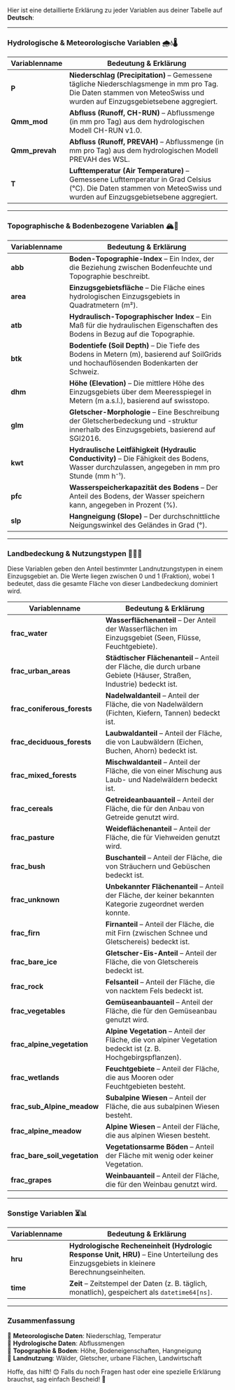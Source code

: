 Hier ist eine detaillierte Erklärung zu jeder Variablen aus deiner Tabelle auf **Deutsch**:

---

### **Hydrologische & Meteorologische Variablen** 🌧️💧🌡️

| **Variablenname** | **Bedeutung & Erklärung** |
|------------------|-------------------------|
| **P** | **Niederschlag (Precipitation)** – Gemessene tägliche Niederschlagsmenge in mm pro Tag. Die Daten stammen von MeteoSwiss und wurden auf Einzugsgebietsebene aggregiert. |
| **Qmm_mod** | **Abfluss (Runoff, CH-RUN)** – Abflussmenge (in mm pro Tag) aus dem hydrologischen Modell CH-RUN v1.0. |
| **Qmm_prevah** | **Abfluss (Runoff, PREVAH)** – Abflussmenge (in mm pro Tag) aus dem hydrologischen Modell PREVAH des WSL. |
| **T** | **Lufttemperatur (Air Temperature)** – Gemessene Lufttemperatur in Grad Celsius (°C). Die Daten stammen von MeteoSwiss und wurden auf Einzugsgebietsebene aggregiert. |

---

### **Topographische & Bodenbezogene Variablen** 🏔️🌱

| **Variablenname** | **Bedeutung & Erklärung** |
|------------------|-------------------------|
| **abb** | **Boden-Topographie-Index** – Ein Index, der die Beziehung zwischen Bodenfeuchte und Topographie beschreibt. |
| **area** | **Einzugsgebietsfläche** – Die Fläche eines hydrologischen Einzugsgebiets in Quadratmetern (m²). |
| **atb** | **Hydraulisch-Topographischer Index** – Ein Maß für die hydraulischen Eigenschaften des Bodens in Bezug auf die Topographie. |
| **btk** | **Bodentiefe (Soil Depth)** – Die Tiefe des Bodens in Metern (m), basierend auf SoilGrids und hochauflösenden Bodenkarten der Schweiz. |
| **dhm** | **Höhe (Elevation)** – Die mittlere Höhe des Einzugsgebiets über dem Meeresspiegel in Metern (m a.s.l.), basierend auf swisstopo. |
| **glm** | **Gletscher-Morphologie** – Eine Beschreibung der Gletscherbedeckung und -struktur innerhalb des Einzugsgebiets, basierend auf SGI2016. |
| **kwt** | **Hydraulische Leitfähigkeit (Hydraulic Conductivity)** – Die Fähigkeit des Bodens, Wasser durchzulassen, angegeben in mm pro Stunde (mm h⁻¹). |
| **pfc** | **Wasserspeicherkapazität des Bodens** – Der Anteil des Bodens, der Wasser speichern kann, angegeben in Prozent (%). |
| **slp** | **Hangneigung (Slope)** – Der durchschnittliche Neigungswinkel des Geländes in Grad (°). |

---

### **Landbedeckung & Nutzungstypen** 🌾🌳🏡

Diese Variablen geben den Anteil bestimmter Landnutzungstypen in einem Einzugsgebiet an. Die Werte liegen zwischen 0 und 1 (Fraktion), wobei 1 bedeutet, dass die gesamte Fläche von dieser Landbedeckung dominiert wird.

| **Variablenname** | **Bedeutung & Erklärung** |
|------------------|-------------------------|
| **frac_water** | **Wasserflächenanteil** – Der Anteil der Wasserflächen im Einzugsgebiet (Seen, Flüsse, Feuchtgebiete). |
| **frac_urban_areas** | **Städtischer Flächenanteil** – Anteil der Fläche, die durch urbane Gebiete (Häuser, Straßen, Industrie) bedeckt ist. |
| **frac_coniferous_forests** | **Nadelwaldanteil** – Anteil der Fläche, die von Nadelwäldern (Fichten, Kiefern, Tannen) bedeckt ist. |
| **frac_deciduous_forests** | **Laubwaldanteil** – Anteil der Fläche, die von Laubwäldern (Eichen, Buchen, Ahorn) bedeckt ist. |
| **frac_mixed_forests** | **Mischwaldanteil** – Anteil der Fläche, die von einer Mischung aus Laub- und Nadelwäldern bedeckt ist. |
| **frac_cereals** | **Getreideanbauanteil** – Anteil der Fläche, die für den Anbau von Getreide genutzt wird. |
| **frac_pasture** | **Weideflächenanteil** – Anteil der Fläche, die für Viehweiden genutzt wird. |
| **frac_bush** | **Buschanteil** – Anteil der Fläche, die von Sträuchern und Gebüschen bedeckt ist. |
| **frac_unknown** | **Unbekannter Flächenanteil** – Anteil der Fläche, der keiner bekannten Kategorie zugeordnet werden konnte. |
| **frac_firn** | **Firnanteil** – Anteil der Fläche, die mit Firn (zwischen Schnee und Gletschereis) bedeckt ist. |
| **frac_bare_ice** | **Gletscher-Eis-Anteil** – Anteil der Fläche, die von Gletschereis bedeckt ist. |
| **frac_rock** | **Felsanteil** – Anteil der Fläche, die von nacktem Fels bedeckt ist. |
| **frac_vegetables** | **Gemüseanbauanteil** – Anteil der Fläche, die für den Gemüseanbau genutzt wird. |
| **frac_alpine_vegetation** | **Alpine Vegetation** – Anteil der Fläche, die von alpiner Vegetation bedeckt ist (z. B. Hochgebirgspflanzen). |
| **frac_wetlands** | **Feuchtgebiete** – Anteil der Fläche, die aus Mooren oder Feuchtgebieten besteht. |
| **frac_sub_Alpine_meadow** | **Subalpine Wiesen** – Anteil der Fläche, die aus subalpinen Wiesen besteht. |
| **frac_alpine_meadow** | **Alpine Wiesen** – Anteil der Fläche, die aus alpinen Wiesen besteht. |
| **frac_bare_soil_vegetation** | **Vegetationsarme Böden** – Anteil der Fläche mit wenig oder keiner Vegetation. |
| **frac_grapes** | **Weinbauanteil** – Anteil der Fläche, die für den Weinbau genutzt wird. |

---

### **Sonstige Variablen** ⏳📊

| **Variablenname** | **Bedeutung & Erklärung** |
|------------------|-------------------------|
| **hru** | **Hydrologische Recheneinheit (Hydrologic Response Unit, HRU)** – Eine Unterteilung des Einzugsgebiets in kleinere Berechnungseinheiten. |
| **time** | **Zeit** – Zeitstempel der Daten (z. B. täglich, monatlich), gespeichert als `datetime64[ns]`. |

---

### **Zusammenfassung**
🔹 **Meteorologische Daten**: Niederschlag, Temperatur  
🔹 **Hydrologische Daten**: Abflussmengen  
🔹 **Topographie & Boden**: Höhe, Bodeneigenschaften, Hangneigung  
🔹 **Landnutzung**: Wälder, Gletscher, urbane Flächen, Landwirtschaft  

Hoffe, das hilft! 😊 Falls du noch Fragen hast oder eine spezielle Erklärung brauchst, sag einfach Bescheid! 🚀